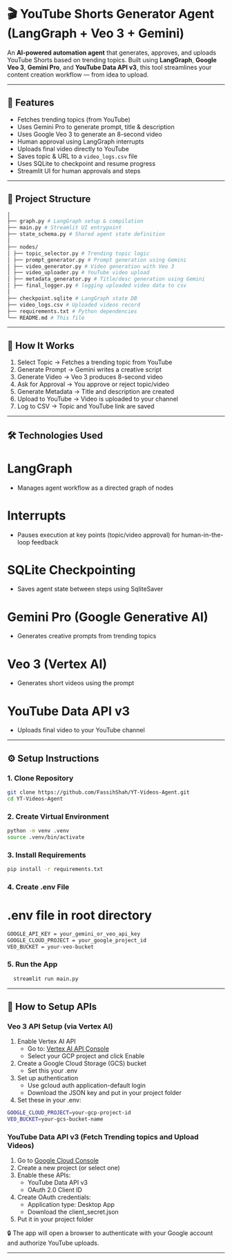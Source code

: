 # 🎬 YouTube Shorts Generator Agent (LangGraph + Veo 3 + Gemini)

An **AI-powered automation agent** that generates, approves, and uploads YouTube Shorts based on trending topics. Built using **LangGraph**, **Google Veo 3**, **Gemini Pro**, and **YouTube Data API v3**, this tool streamlines your content creation workflow — from idea to upload.

---

## 🚀 Features

- Fetches trending topics (from YouTube)
- Uses Gemini Pro to generate prompt, title & description
- Uses Google Veo 3 to generate an 8-second video
- Human approval using LangGraph interrupts
- Uploads final video directly to YouTube
- Saves topic & URL to a `video_logs.csv` file
- Uses SQLite to checkpoint and resume progress
- Streamlit UI for human approvals and steps

---

## 📁 Project Structure

```bash
│
├── graph.py # LangGraph setup & compilation
├── main.py # Streamlit UI entrypoint
├── state_schema.py # Shared agent state definition
│
├── nodes/
│ ├── topic_selector.py # Trending topic logic
│ ├── prompt_generator.py # Prompt generation using Gemini
│ ├── video_generator.py # Video generation with Veo 3
│ ├── video_uploader.py # YouTube video upload
│ ├── metadata_generator.py # Title/desc generation using Gemini
│ ├── final_logger.py # logging uploaded video data to csv
│
├── checkpoint.sqlite # LangGraph state DB
├── video_logs.csv # Uploaded videos record
├── requirements.txt # Python dependencies
└── README.md # This file
```

---

## 🧠 How It Works
  1. Select Topic → Fetches a trending topic from YouTube
  2. Generate Prompt → Gemini writes a creative script
  3. Generate Video → Veo 3 produces 8-second video
  4. Ask for Approval → You approve or reject topic/video
  5. Generate Metadata → Title and description are created
  6. Upload to YouTube → Video is uploaded to your channel
  7. Log to CSV → Topic and YouTube link are saved

---

## 🛠️ Technologies Used

# LangGraph
- Manages agent workflow as a directed graph of nodes

# Interrupts
- Pauses execution at key points (topic/video approval) for human-in-the-loop feedback

# SQLite Checkpointing
- Saves agent state between steps using SqliteSaver

# Gemini Pro (Google Generative AI)
- Generates creative prompts from trending topics

# Veo 3 (Vertex AI)
- Generates short videos using the prompt

# YouTube Data API v3
- Uploads final video to your YouTube channel

---

## ⚙️ Setup Instructions

### 1. Clone Repository

```bash
git clone https://github.com/FassihShah/YT-Videos-Agent.git
cd YT-Videos-Agent
```

### 2. Create Virtual Environment

```bash
python -m venv .venv
source .venv/bin/activate 
```

### 3. Install Requirements

```bash
pip install -r requirements.txt
```

### 4. Create .env File

# .env file in root directory
```bash
GOOGLE_API_KEY = your_gemini_or_veo_api_key
GOOGLE_CLOUD_PROJECT = your_google_project_id
VEO_BUCKET = your-veo-bucket
```

### 5. Run the App

```bash
  streamlit run main.py
```

---

## 🔐 How to Setup APIs

### Veo 3 API Setup (via Vertex AI)

1. Enable Vertex AI API
      - Go to: [Vertex AI API Console](https://console.cloud.google.com/marketplace/product/google/vertex-ai.googleapis.com)
      - Select your GCP project and click Enable
2. Create a Google Cloud Storage (GCS) bucket
      - Set this your .env
3. Set up authentication
      - Use gcloud auth application-default login 
      - Download the JSON key and put in your project folder
4. Set these in your .env:
  ```bash
  GOOGLE_CLOUD_PROJECT=your-gcp-project-id
  VEO_BUCKET=your-gcs-bucket-name
  ```

### YouTube Data API v3 (Fetch Trending topics and Upload Videos)

1. Go to [Google Cloud Console](https://console.cloud.google.com/)
2. Create a new project (or select one)
3. Enable these APIs:
     - YouTube Data API v3
     - OAuth 2.0 Client ID
4. Create OAuth credentials:
     - Application type: Desktop App
     - Download the client_secret.json
5. Put it in your project folder
    
🔒 The app will open a browser to authenticate with your Google account and authorize YouTube uploads.

---


